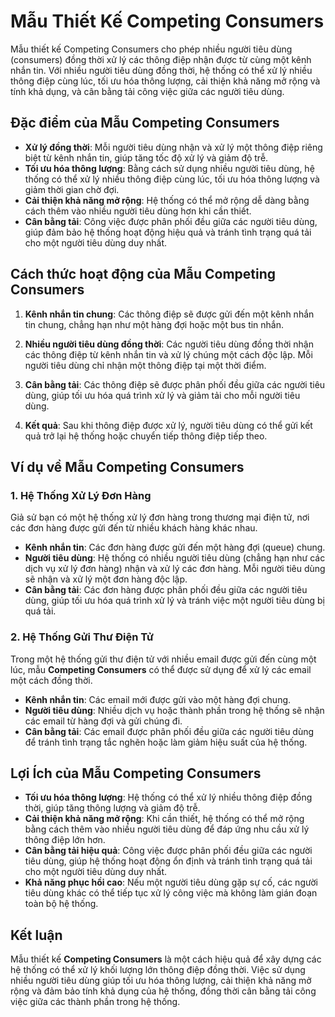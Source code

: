 # Mẫu Thiết Kế Competing Consumers

Mẫu thiết kế Competing Consumers cho phép nhiều người tiêu dùng (consumers) đồng thời xử lý các thông điệp nhận được từ cùng một kênh nhắn tin. Với nhiều người tiêu dùng đồng thời, hệ thống có thể xử lý nhiều thông điệp cùng lúc, tối ưu hóa thông lượng, cải thiện khả năng mở rộng và tính khả dụng, và cân bằng tải công việc giữa các người tiêu dùng.

## Đặc điểm của Mẫu Competing Consumers

- **Xử lý đồng thời**: Mỗi người tiêu dùng nhận và xử lý một thông điệp riêng biệt từ kênh nhắn tin, giúp tăng tốc độ xử lý và giảm độ trễ.
- **Tối ưu hóa thông lượng**: Bằng cách sử dụng nhiều người tiêu dùng, hệ thống có thể xử lý nhiều thông điệp cùng lúc, tối ưu hóa thông lượng và giảm thời gian chờ đợi.
- **Cải thiện khả năng mở rộng**: Hệ thống có thể mở rộng dễ dàng bằng cách thêm vào nhiều người tiêu dùng hơn khi cần thiết.
- **Cân bằng tải**: Công việc được phân phối đều giữa các người tiêu dùng, giúp đảm bảo hệ thống hoạt động hiệu quả và tránh tình trạng quá tải cho một người tiêu dùng duy nhất.

## Cách thức hoạt động của Mẫu Competing Consumers

1. **Kênh nhắn tin chung**: Các thông điệp sẽ được gửi đến một kênh nhắn tin chung, chẳng hạn như một hàng đợi hoặc một bus tin nhắn.
   
2. **Nhiều người tiêu dùng đồng thời**: Các người tiêu dùng đồng thời nhận các thông điệp từ kênh nhắn tin và xử lý chúng một cách độc lập. Mỗi người tiêu dùng chỉ nhận một thông điệp tại một thời điểm.

3. **Cân bằng tải**: Các thông điệp sẽ được phân phối đều giữa các người tiêu dùng, giúp tối ưu hóa quá trình xử lý và giảm tải cho mỗi người tiêu dùng.

4. **Kết quả**: Sau khi thông điệp được xử lý, người tiêu dùng có thể gửi kết quả trở lại hệ thống hoặc chuyển tiếp thông điệp tiếp theo.

## Ví dụ về Mẫu Competing Consumers

### 1. Hệ Thống Xử Lý Đơn Hàng

Giả sử bạn có một hệ thống xử lý đơn hàng trong thương mại điện tử, nơi các đơn hàng được gửi đến từ nhiều khách hàng khác nhau.

- **Kênh nhắn tin**: Các đơn hàng được gửi đến một hàng đợi (queue) chung.
- **Người tiêu dùng**: Hệ thống có nhiều người tiêu dùng (chẳng hạn như các dịch vụ xử lý đơn hàng) nhận và xử lý các đơn hàng. Mỗi người tiêu dùng sẽ nhận và xử lý một đơn hàng độc lập.
- **Cân bằng tải**: Các đơn hàng được phân phối đều giữa các người tiêu dùng, giúp tối ưu hóa quá trình xử lý và tránh việc một người tiêu dùng bị quá tải.

### 2. Hệ Thống Gửi Thư Điện Tử

Trong một hệ thống gửi thư điện tử với nhiều email được gửi đến cùng một lúc, mẫu **Competing Consumers** có thể được sử dụng để xử lý các email một cách đồng thời.

- **Kênh nhắn tin**: Các email mới được gửi vào một hàng đợi chung.
- **Người tiêu dùng**: Nhiều dịch vụ hoặc thành phần trong hệ thống sẽ nhận các email từ hàng đợi và gửi chúng đi.
- **Cân bằng tải**: Các email được phân phối đều giữa các người tiêu dùng để tránh tình trạng tắc nghẽn hoặc làm giảm hiệu suất của hệ thống.

## Lợi Ích của Mẫu Competing Consumers

- **Tối ưu hóa thông lượng**: Hệ thống có thể xử lý nhiều thông điệp đồng thời, giúp tăng thông lượng và giảm độ trễ.
- **Cải thiện khả năng mở rộng**: Khi cần thiết, hệ thống có thể mở rộng bằng cách thêm vào nhiều người tiêu dùng để đáp ứng nhu cầu xử lý thông điệp lớn hơn.
- **Cân bằng tải hiệu quả**: Công việc được phân phối đều giữa các người tiêu dùng, giúp hệ thống hoạt động ổn định và tránh tình trạng quá tải cho một người tiêu dùng duy nhất.
- **Khả năng phục hồi cao**: Nếu một người tiêu dùng gặp sự cố, các người tiêu dùng khác có thể tiếp tục xử lý công việc mà không làm gián đoạn toàn bộ hệ thống.

## Kết luận

Mẫu thiết kế **Competing Consumers** là một cách hiệu quả để xây dựng các hệ thống có thể xử lý khối lượng lớn thông điệp đồng thời. Việc sử dụng nhiều người tiêu dùng giúp tối ưu hóa thông lượng, cải thiện khả năng mở rộng và đảm bảo tính khả dụng của hệ thống, đồng thời cân bằng tải công việc giữa các thành phần trong hệ thống.